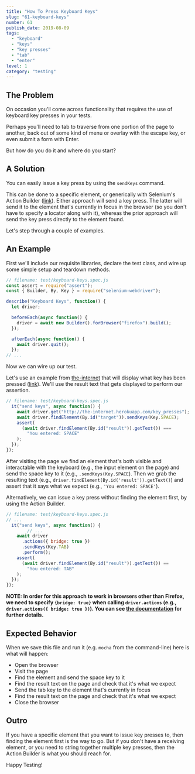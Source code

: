```yaml
---
title: "How To Press Keyboard Keys"
slug: "61-keyboard-keys"
number: 61
publish_date: 2019-08-09
tags:
  - "keyboard"
  - "keys"
  - "key presses"
  - "tab"
  - "enter"
level: 1
category: "testing"
---
```


## The Problem

On occasion you'll come across functionality that requires the use of keyboard key presses in your tests.

Perhaps you'll need to tab to traverse from one portion of the page to another, back out of some kind of menu or overlay with the escape key, or even submit a form with Enter.

But how do you do it and where do you start?

## A Solution

You can easily issue a key press by using the `sendKeys` command.

This can be done to a specific element, or generically with Selenium's Action Builder ([link](https://seleniumhq.github.io/selenium/docs/api/javascript/module/selenium-webdriver/lib/input_exports_Actions.html#sendKeys)). Either approach will send a key press. The latter will send it to the element that's currently in focus in the browser (so you don't have to specify a locator along with it), whereas the prior approach will send the key press directly to the element found.

Let's step through a couple of examples.

## An Example

First we'll include our requisite libraries, declare the test class, and wire up some simple setup and teardown methods.

```javascript
// filename: test/keyboard-keys.spec.js
const assert = require("assert");
const { Builder, By, Key } = require("selenium-webdriver");

describe("Keyboard Keys", function() {
  let driver;

  beforeEach(async function() {
    driver = await new Builder().forBrowser("firefox").build();
  });

  afterEach(async function() {
    await driver.quit();
  });
// ...
```

Now we can wire up our test.

Let's use an example from [the-internet](https://github.com/tourdedave/the-internet) that will display what key has been pressed ([link](http://the-internet.herokuapp.com/key_presses)). We'll use the result text that gets displayed to perform our assertion.

```javascript
// filename: test/keyboard-keys.spec.js
  it("send keys", async function() {
    await driver.get("http://the-internet.herokuapp.com/key_presses");
    await driver.findElement(By.id("target")).sendKeys(Key.SPACE);
    assert(
      (await driver.findElement(By.id("result")).getText()) ===
        "You entered: SPACE"
    );
  });
});
```

After visiting the page we find an element that's both visible and interactable with the keyboard (e.g., the input element on the page) and send the space key to it (e.g., `.sendKeys(Key.SPACE`). Then we grab the resulting text (e.g., `driver.findElement(By.id('result')).getText()`) and assert that it says what we expect (e.g., `'You entered: SPACE'`).

Alternatively, we can issue a key press without finding the element first, by using the Action Builder.

```javascript
// filename: test/keyboard-keys.spec.js
// ...
  it("send keys", async function() {
		// ...
    await driver
      .actions({ bridge: true })
      .sendKeys(Key.TAB)
      .perform();
    assert(
      (await driver.findElement(By.id("result")).getText()) ==
        "You entered: TAB"
    );
  });
});
```

__NOTE: In order for this approach to work in browsers other than Firefox, we need to specify `{bridge: true}` when calling `driver.actions` (e.g., `driver.actions({ bridge: true })`). You can see [the documentation](https://seleniumhq.github.io/selenium/docs/api/javascript/module/selenium-webdriver/lib/input_exports_Actions.html) for further details.__

## Expected Behavior

When we save this file and run it (e.g. `mocha` from the command-line) here is what will happen:

+ Open the browser
+ Visit the page
+ Find the element and send the space key to it
+ Find the result text on the page and check that it's what we expect
+ Send the tab key to the element that's currently in focus
+ Find the result text on the page and check that it's what we expect
+ Close the browser

## Outro

If you have a specific element that you want to issue key presses to, then finding the element first is the way to go. But if you don't have a receiving element, or you need to string together multiple key presses, then the Action Builder is what you should reach for.

Happy Testing!
